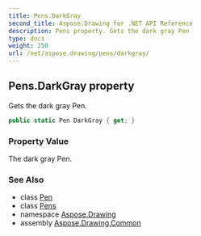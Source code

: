 ```yaml
---
title: Pens.DarkGray
second_title: Aspose.Drawing for .NET API Reference
description: Pens property. Gets the dark gray Pen
type: docs
weight: 250
url: /net/aspose.drawing/pens/darkgray/
---
```

## Pens.DarkGray property

Gets the dark gray Pen.

```csharp
public static Pen DarkGray { get; }
```

### Property Value

The dark gray Pen.

### See Also

* class [Pen](../../pen/)
* class [Pens](../)
* namespace [Aspose.Drawing](../../pens/)
* assembly [Aspose.Drawing.Common](../../../)


